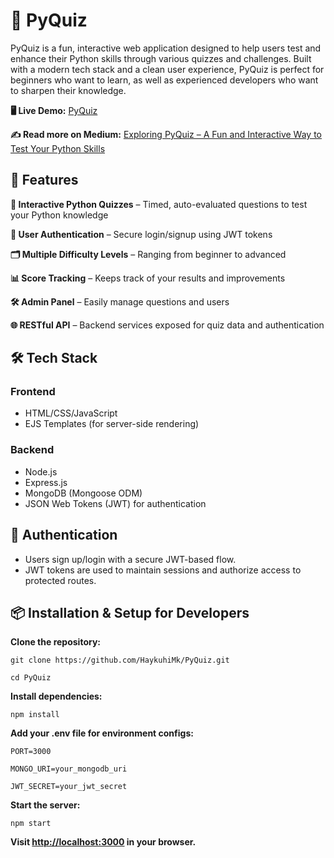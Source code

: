 # 🧠 PyQuiz
PyQuiz is a fun, interactive web application designed to help users test and enhance their Python skills through various quizzes and challenges. Built with a modern tech stack and a clean user experience, PyQuiz is perfect for beginners who want to learn, as well as experienced developers who want to sharpen their knowledge.

**🖥 Live Demo:** [PyQuiz](https://pyquiz.picsartacademy.am/)

**✍️ Read more on Medium:** [Exploring PyQuiz – A Fun and Interactive Way to Test Your Python Skills](https://medium.com/@haykuhimkrtchyan09/exploring-pyquiz-a-fun-and-interactive-way-to-test-your-python-skills-c62cecd2f37c)

## 🚀 Features

**🧪 Interactive Python Quizzes** – Timed, auto-evaluated questions to test your Python knowledge

**👥 User Authentication** – Secure login/signup using JWT tokens

**🗂 Multiple Difficulty Levels** – Ranging from beginner to advanced

**📊 Score Tracking** – Keeps track of your results and improvements

**🛠 Admin Panel** – Easily manage questions and users

**🌐 RESTful API** – Backend services exposed for quiz data and authentication


## 🛠 Tech Stack
### Frontend

* HTML/CSS/JavaScript
* EJS Templates (for server-side rendering)

### Backend

* Node.js
* Express.js
* MongoDB (Mongoose ODM)
* JSON Web Tokens (JWT) for authentication

## 🔐 Authentication
* Users sign up/login with a secure JWT-based flow.
* JWT tokens are used to maintain sessions and authorize access to protected routes.

## 📦 Installation & Setup for Developers
**Clone the repository:**
```
git clone https://github.com/HaykuhiMk/PyQuiz.git

cd PyQuiz
```

**Install dependencies:**

`npm install`

**Add your .env file for environment configs:**
```
PORT=3000

MONGO_URI=your_mongodb_uri

JWT_SECRET=your_jwt_secret
```

**Start the server:**

`npm start`

**Visit [http://localhost:3000](http://localhost:3000) in your browser.**







